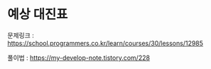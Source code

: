 # 예상 대진표

문제링크 : https://school.programmers.co.kr/learn/courses/30/lessons/12985

풀이법 : https://my-develop-note.tistory.com/228

